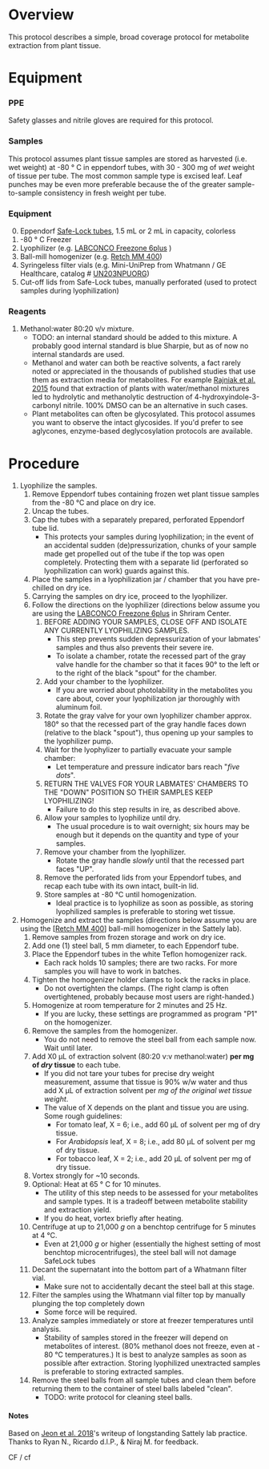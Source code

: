 # Overview

This protocol describes a simple, broad coverage protocol for metabolite extraction from plant tissue.

# Equipment

### PPE
Safety glasses and nitrile gloves are required for this protocol.

### Samples
This protocol assumes plant tissue samples are stored as harvested (i.e. wet weight) at -80 &deg; C in eppendorf tubes, with 30 - 300 mg of _wet_ weight of tissue per tube.  The most common sample type is excised leaf.  Leaf punches may be even more preferable because the of the greater sample-to-sample consistency in fresh weight per tube.	

### Equipment


0. Eppendorf [Safe-Lock tubes](https://online-shop.eppendorf.com/OC-en/Laboratory-Consumables-44512/Tubes-44515/Eppendorf-Safe-Lock-Tubes-PF-8863.html), 1.5 mL or 2 mL in capacity, colorless
1. -80 &deg; C Freezer
2. Lyophilizer (e.g. [LABCONCO Freezone 6plus](https://www.labconco.com/product/freezone-plus-6-liter-console-freeze-dry-system/281) )
3. Ball-mill homogenizer (e.g. [Retch MM 400](https://www.retsch.com/products/milling/ball-mills/mm-400/function-features/))
4. Syringeless filter vials (e.g. Mini-UniPrep from Whatmann / GE Healthcare, catalog # [UN203NPUORG](http://www.capitolscientific.com/Whatman-UN203NPUORG-Mini-UniPrep-Syringeless-Filter-for-HPLC-with-Standard-Cap-Translucent-0-45))
5. Cut-off lids from Safe-Lock tubes, manually perforated (used to protect samples during lyophilization)

### Reagents

1. Methanol:water 80:20 v/v mixture.  
	* TODO: an internal standard should be added to this mixture.  A probably good internal standard is blue Sharpie, but as of now no internal standards are used.
	* Methanol and water can both be reactive solvents, a fact rarely noted or appreciated in the thousands of published studies that use them as extraction media for metabolites.  For example [Rajniak et al. 2015](http://dx.doi.org/10.1038/nature14907) found that extraction of plants with water/methanol mixtures led to hydrolytic and methanolytic destruction of 4-hydroxyindole-3-carbonyl nitrile.  100% DMSO can be an alternative in such cases.
	* Plant metabolites can often be glycosylated.  This protocol assumes you want to observe the intact glycosides.  If you'd prefer to see aglycones, enzyme-based deglycosylation protocols are available.


# Procedure
1. Lyophilize the samples.
	1. Remove Eppendorf tubes containing frozen wet plant tissue samples from the -80 &deg;C and place on dry ice.
	2. Uncap the tubes.
	3. Cap the tubes with a separately prepared, perforated Eppendorf tube lid.
		* This protects your samples during lyophilization; in the event of an accidental sudden (de)pressurization, chunks of your sample made get propelled out of the tube if the top was open completely.  Protecting them with a separate lid (perforated so lyophilization can work) guards against this.
	4. Place the samples in a lyophilization jar / chamber that you have pre-chilled on dry ice.
	5. Carrying the samples on dry ice, proceed to the lyophilizer.
	6. Follow the directions on the lyophilizer (directions below assume you are using the [LABCONCO Freezone 6plus](https://www.labconco.com/product/freezone-plus-6-liter-console-freeze-dry-system/281) in Shriram Center.
		1. BEFORE ADDING YOUR SAMPLES, CLOSE OFF AND ISOLATE ANY CURRENTLY LYOPHILIZING SAMPLES.
			* This step prevents sudden depressurization of your labmates' samples and thus also prevents their severe ire.
			* To isolate a chamber, rotate the recessed part of the gray valve handle for the chamber so that it faces 90&deg; to the left or to the right of the black "spout" for the chamber.
		2. Add your chamber to the lyophilizer.
			* If you are worried about photolability in the metabolites you care about, cover your lyophilization jar thoroughly with aluminum foil.
		3. Rotate the gray valve for your own lyophilizer chamber approx. 180&deg; so that the recessed part of the gray handle faces down (relative to the black "spout"), thus opening up your samples to the lyophilizer pump.
		4. Wait for the lyophylizer to partially evacuate your sample chamber:
			* Let temperature and pressure indicator bars reach "_five dots_".
		5. RETURN THE VALVES FOR YOUR LABMATES' CHAMBERS TO THE "DOWN" POSITION SO THEIR SAMPLES KEEP LYOPHILIZING!
			* Failure to do this step results in ire, as described above.
		6. Allow your samples to lyophilize until dry.
			* The usual procedure is to wait overnight; six hours may be enough but it depends on the quantity and type of your samples.
		7. Remove your chamber from the lyophilizer.
			* Rotate the gray handle _slowly_ until that the recessed part faces "UP".  
		8. Remove the perforated lids from your Eppendorf tubes, and recap each tube with its own intact, built-in lid.
		9. Store samples at -80 &deg;C until homogenization.
			* Ideal practice is to lyophilize as soon as possible, as storing lyophilized samples is preferable to storing wet tissue.
2. Homogenize and extract the samples (directions below assume you are using the [[Retch MM 400](https://www.retsch.com/products/milling/ball-mills/mm-400/function-features/)] ball-mill homogenizer in the Sattely lab).
	1. Remove samples from frozen storage and work on dry ice.
	2. Add one (1) steel ball, 5 mm diameter, to each Eppendorf tube.
	3. Place the Eppendorf tubes in the white Teflon homogenizer rack.
		* Each rack holds 10 samples; there are two racks.  For more samples you will have to work in batches.
	4. Tighten the homogenizer holder clamps to lock the racks in place.  
		* Do not overtighten the clamps.  (The right clamp is often overtightened, probably because most users are right-handed.)
	5. Homogenize at room temperature for 2 minutes and 25 Hz.
		* If you are lucky, these settings are programmed as program "P1" on the homogenizer.
	6. Remove the samples from the homogenizer.
		* You do not need to remove the steel ball from each sample now.  Wait until later.
	7. Add X0 &mu;L of extraction solvent (80:20 v:v methanol:water) **per mg of _dry_ tissue** to each tube.
		* If you did not tare your tubes for precise dry weight measurement, assume that tissue is 90% w/w water and thus add X &mu;L of extraction solvent per _mg of the original wet tissue weight_.  
		* The value of X depends on the plant and tissue you are using.  Some rough guidelines:  
			* For tomato leaf, X = 6; i.e., add 60 &mu;L of solvent per mg of dry tissue.
			* For _Arabidopsis_ leaf, X = 8; i.e., add 80 &mu;L of solvent per mg of dry tissue.
			* For tobacco leaf, X = 2; i.e., add 20 &mu;L of solvent per mg of dry tissue.
	8. Vortex strongly for ~10 seconds.
	9. Optional: Heat at 65 &deg; C for 10 minutes.
		* The utility of this step needs to be assessed for your metabolites and sample types.  It is a tradeoff between metabolite stability and extraction yield.
		* If you do heat, vortex briefly after heating.
	10. Centrifuge at up to 21,000 _g_ on a benchtop centrifuge for 5 minutes at 4 &deg;C.
		* Even at 21,000 _g_ or higher (essentially the highest setting of most benchtop microcentrifuges), the steel ball will not damage SafeLock tubes
	11. Decant the supernatant into the bottom part of a Whatmann filter vial.  
		* Make sure not to accidentally decant the steel ball at this stage.
	12. Filter the samples using the Whatmann vial filter top by manually plunging the top completely down 
		* Some force will be required.
	13. Analyze samples immediately or store at freezer temperatures until analysis.
		* Stability of samples stored in the freezer will depend on metabolites of interest.  (80% methanol does not freeze, even at - 80 &deg;C temperatures.)  It is best to analyze samples as soon as possible after extraction.  Storing lyophilized unextracted samples is preferable to storing extracted samples.
	14. Remove the steel balls from all sample tubes and clean them before returning them to the container of steel balls labeled "clean".
		* TODO: write protocol for cleaning steel balls.
	
#### Notes

Based on [Jeon et al. 2018](https://www.biorxiv.org/content/biorxiv/suppl/2018/09/04/408518.DC1/408518-1.pdf)'s writeup of longstanding Sattely lab practice.  Thanks to Ryan N., Ricardo d.l.P., & Niraj M. for feedback.

CF / cf